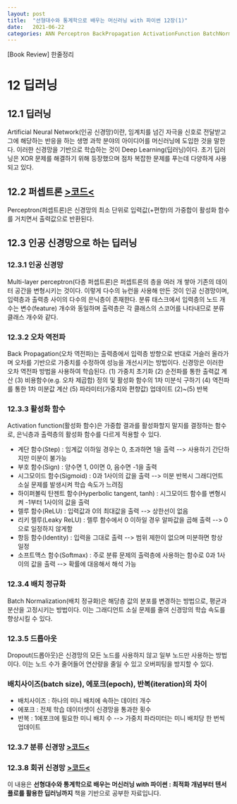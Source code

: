 ```yaml
---
layout: post
title:  "선형대수와 통계학으로 배우는 머신러닝 with 파이썬 12장(1)"
date:   2021-06-22
categories: ANN Perceptron BackPropagation ActivationFunction BatchNormalization Dropout
---
```

[Book Review] 한줄정리

# 12 딥러닝

## 12.1 딥러닝
Artificial Neural Network(인공 신경망)이란, 임계치를 넘긴 자극을 신호로 전달받고 그에 해당하는 반응을 하는 생명 과학 분야의 아이디어를 머신러닝에 도입한 것을 말한다. 이러한 신경망을 기반으로 학습하는 것이 Deep Learning(딥러닝)이다. 초기 딥러닝은 XOR 문제를 해결하기 위해 등장했으며 점차 복잡한 문제를 푸는데 다양하게 사용되고 있다.

## 12.2 퍼셉트론 [>코드<](https://github.com/mmminji/Machine-Learning/blob/master/12.2.Perceptron.py)
Perceptron(퍼셉트론)은 신경망의 최소 단위로 입력값(+편향)의 가중합이 활성화 함수를 거치면서 출력값으로 반환된다.

## 12.3 인공 신경망으로 하는 딥러닝

### 12.3.1 인공 신경망
Multi-layer perceptron(다층 퍼셉트론)은 퍼셉트론의 층을 여러 개 쌓아 기존의 데이터 공간을 변형시키는 것이다. 이렇게 다수의 뉴런을 사용해 만든 것이 인공 신경망이며, 입력층과 출력층 사이의 다수의 은닉층이 존재한다. 분류 태스크에서 입력층의 노드 개수는 변수(feature) 개수와 동일하며 출력층은 각 클래스의 스코어를 나타내므로 분류 클래스 개수와 같다. 

### 12.3.2 오차 역전파
Back Propagation(오차 역전파)는 출력층에서 입력층 방향으로 반대로 거슬러 올라가며 오차를 기반으로 가중치를 수정하여 성능을 개선시키는 방법이다. 신경망은 이러한 오차 역전파 방법을 사용하여 학습된다.
 (1) 가중치 초기화
 (2) 순전파를 통한 출력값 계산
 (3) 비용함수(e.g. 오차 제곱합) 정의 및 활성화 함수의 1차 미분식 구하기
 (4) 역전파를 통한 1차 미분값 계산
 (5) 파라미터(가중치와 편향값) 업데이트
 (2)~(5) 반복

### 12.3.3 활성화 함수
Activation function(활성화 함수)은 가중합 결과를 활성화할지 말지를 결정하는 함수로, 은닉층과 출력층의 활성화 함수를 다르게 적용할 수 있다.
- 계단 함수(Step) : 임계값 이하일 경우는 0, 초과하면 1을 출력 --> 사용하기 간단하지만 미분이 불가능
- 부호 함수(Sign) : 양수면 1, 0이면 0, 음수면 -1을 출력
- 시그모이드 함수(Sigmoid) : 0과 1사이의 값을 출력 --> 미분 반복시 그래디언트 소실 문제를 발생시켜 학습 속도가 느려짐
- 하이퍼볼릭 탄젠트 함수(Hyperbolic tangent, tanh) : 시그모이드 함수를 변형시켜 -1부터 1사이의 값을 출력
- 렐루 함수(ReLU) : 입력값과 0의 최대값을 출력 --> 상한선이 없음
- 리키 렐루(Leaky ReLU) : 렐루 함수에서 0 이하일 경우 알파값을 곱해 출력 --> 0으로 일정하지 않게함
- 항등 함수(Identity) : 입력을 그대로 출력 --> 범위 제한이 없으며 미분하면 항상 일정
- 소프트맥스 함수(Softmax) : 주로 분류 문제의 출력층에 사용하는 함수로 0과 1사이의 값을 출력 --> 확률에 대응해서 해석 가능

### 12.3.4 배치 정규화
Batch Normalization(배치 정규화)은 해당층 값의 분포를 변경하는 방법으로, 평균과 분산을 고정시키는 방법이다. 이는 그래디언트 소실 문제를 줄여 신경망의 학습 속도를 향상시킬 수 있다. 

### 12.3.5 드롭아웃
Dropout(드롭아웃)은 신경망의 모든 노드를 사용하지 않고 일부 노드만 사용하는 방법이다. 이는 노드 수가 줄어들어 연산량을 줄일 수 있고 오버피팅을 방지할 수 있다.

### 배치사이즈(batch size), 에포크(epoch), 반복(iteration)의 차이
- 배치사이즈 : 하나의 미니 배치에 속하는 데이터 개수
- 에포크 : 전체 학습 데이터셋이 신경망을 통과한 횟수
- 반복 : 1에포크에 필요한 미니 배치 수 --> 가중치 파라미터는 미니 배치당 한 번씩 업데이트

### 12.3.7 분류 신경망 [>코드<](https://github.com/mmminji/Machine-Learning/blob/master/12.3.7.ClassificationANN.py)
### 12.3.8 회귀 신경망 [>코드<](https://github.com/mmminji/Machine-Learning/blob/master/12.3.8.RegressionANN.py)

이 내용은 **선형대수와 통계학으로 배우는 머신러닝 with 파이썬 : 최적화 개념부터 텐서플로를 활용한 딥러닝까지** 책을 기반으로 공부한 자료입니다.
